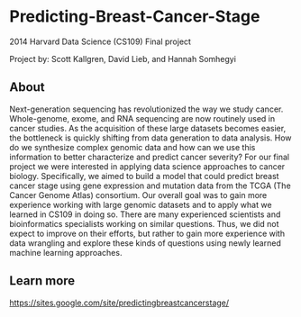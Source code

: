 # Predicting-Breast-Cancer-Stage
2014 Harvard Data Science (CS109) Final project

Project by: Scott Kallgren, David Lieb, and Hannah Somhegyi

## About
Next-generation sequencing has revolutionized the way we study cancer. Whole-genome, exome, and RNA sequencing are now routinely used in cancer studies. As the acquisition of these large datasets becomes easier, the bottleneck is quickly shifting from data generation to data analysis. How do we synthesize complex genomic data and how can we use this information to better characterize and predict cancer severity? For our final project we were interested in applying data science approaches to cancer biology. Specifically, we aimed to build a model that could predict breast cancer stage using gene expression and mutation data from the TCGA (The Cancer Genome Atlas) consortium. Our overall goal was to gain more experience working with large genomic datasets and to apply what we learned in CS109 in doing so. There are many experienced scientists and bioinformatics specialists working on similar questions. Thus, we did not expect to improve on their efforts, but rather to gain more experience with data wrangling and explore these kinds of questions using newly learned machine learning approaches.

## Learn more
https://sites.google.com/site/predictingbreastcancerstage/
